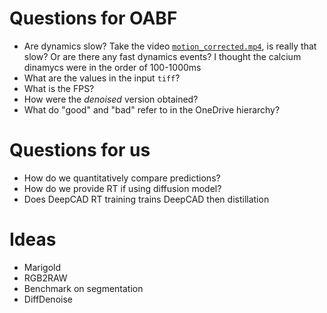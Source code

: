 # Questions for OABF
- Are dynamics slow? Take the video [`motion_corrected.mp4`](2-denoise/motion_corrected.mp4), is really that slow? Or are there any fast dynamics events? I thought the calcium dinamycs were in the order of 100-1000ms
- What are the values in the input `tiff`?
- What is the FPS?
- How were the *denoised* version obtained?
- What do "good" and "bad" refer to in the OneDrive hierarchy?

# Questions for us
- How do we quantitatively compare predictions?
- How do we provide RT if using diffusion model?
- Does DeepCAD RT training trains DeepCAD then distillation

# Ideas
- Marigold
- RGB2RAW
- Benchmark on segmentation
- DiffDenoise